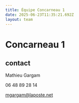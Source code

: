 ```yaml
---
title: Équipe Concarneau 1
date: 2025-06-23T11:35:21.692Z
layout: team
---
```


# Concarneau 1



## contact 

Mathieu Gargam

 06 48 89 28 14

mgargam@laposte.net

